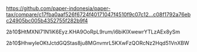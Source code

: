 https://github.com/paper-indonesia/paper-tax/compare/c17fba0aaf526f6724f40171047f4510f9c07c12...c08f1792a76ebc24905bc005b4352755f282b9f4

$2b$10$HtMXNI71N1iK6Eyz.KHA9OoRpL9rum/i6biKlXwewrYTLzAEx8ySm

$2b$10$HhwyIeOKtJctdGQStas8ju8MGnvmrL5KXwFzQORcNz2Hqd51VnXBW